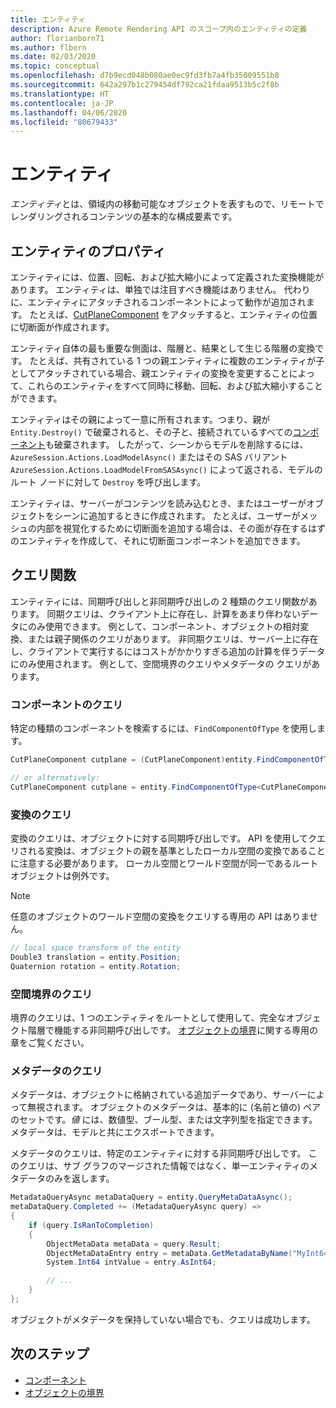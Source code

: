 ```yaml
---
title: エンティティ
description: Azure Remote Rendering API のスコープ内のエンティティの定義
author: florianborn71
ms.author: flborn
ms.date: 02/03/2020
ms.topic: conceptual
ms.openlocfilehash: d7b9ecd048b080ae0ec9fd3fb7a4fb35009551b8
ms.sourcegitcommit: 642a297b1c279454df792ca21fdaa9513b5c2f8b
ms.translationtype: HT
ms.contentlocale: ja-JP
ms.lasthandoff: 04/06/2020
ms.locfileid: "80679433"
---
```

# <a name="entities"></a>エンティティ

*エンティティ*とは、領域内の移動可能なオブジェクトを表すもので、リモートでレンダリングされるコンテンツの基本的な構成要素です。

## <a name="entity-properties"></a>エンティティのプロパティ

エンティティには、位置、回転、および拡大縮小によって定義された変換機能があります。 エンティティは、単独では注目すべき機能はありません。 代わりに、エンティティにアタッチされるコンポーネントによって動作が追加されます。 たとえば、[CutPlaneComponent](../overview/features/cut-planes.md) をアタッチすると、エンティティの位置に切断面が作成されます。

エンティティ自体の最も重要な側面は、階層と、結果として生じる階層の変換です。 たとえば、共有されている 1 つの親エンティティに複数のエンティティが子としてアタッチされている場合、親エンティティの変換を変更することによって、これらのエンティティをすべて同時に移動、回転、および拡大縮小することができます。

エンティティはその親によって一意に所有されます。つまり、親が `Entity.Destroy()` で破棄されると、その子と、接続されているすべての[コンポーネント](components.md)も破棄されます。 したがって、シーンからモデルを削除するには、`AzureSession.Actions.LoadModelAsync()` またはその SAS バリアント `AzureSession.Actions.LoadModelFromSASAsync()` によって返される、モデルのルート ノードに対して `Destroy` を呼び出します。

エンティティは、サーバーがコンテンツを読み込むとき、またはユーザーがオブジェクトをシーンに追加するときに作成されます。 たとえば、ユーザーがメッシュの内部を視覚化するために切断面を追加する場合は、その面が存在するはずのエンティティを作成して、それに切断面コンポーネントを追加できます。

## <a name="query-functions"></a>クエリ関数

エンティティには、同期呼び出しと非同期呼び出しの 2 種類のクエリ関数があります。 同期クエリは、クライアント上に存在し、計算をあまり伴わないデータにのみ使用できます。 例として、コンポーネント、オブジェクトの相対変換、または親子関係のクエリがあります。 非同期クエリは、サーバー上に存在し、クライアントで実行するにはコストがかかりすぎる追加の計算を伴うデータにのみ使用されます。 例として、空間境界のクエリやメタデータの クエリがあります。

### <a name="querying-components"></a>コンポーネントのクエリ

特定の種類のコンポーネントを検索するには、`FindComponentOfType` を使用します。

```cs
CutPlaneComponent cutplane = (CutPlaneComponent)entity.FindComponentOfType(ObjectType.CutPlaneComponent);

// or alternatively:
CutPlaneComponent cutplane = entity.FindComponentOfType<CutPlaneComponent>();
```

### <a name="querying-transforms"></a>変換のクエリ

変換のクエリは、オブジェクトに対する同期呼び出しです。 API を使用してクエリされる変換は、オブジェクトの親を基準としたローカル空間の変換であることに注意する必要があります。 ローカル空間とワールド空間が同一であるルート オブジェクトは例外です。

> [!NOTE]
> 任意のオブジェクトのワールド空間の変換をクエリする専用の API はありません。

```cs
// local space transform of the entity
Double3 translation = entity.Position;
Quaternion rotation = entity.Rotation;
```

### <a name="querying-spatial-bounds"></a>空間境界のクエリ

境界のクエリは、1 つのエンティティをルートとして使用して、完全なオブジェクト階層で機能する非同期呼び出しです。 [オブジェクトの境界](object-bounds.md)に関する専用の章をご覧ください。

### <a name="querying-metadata"></a>メタデータのクエリ

メタデータは、オブジェクトに格納されている追加データであり、サーバーによって無視されます。 オブジェクトのメタデータは、基本的に (名前と値の) ペアのセットです。_値_ には、数値型、ブール型、または文字列型を指定できます。 メタデータは、モデルと共にエクスポートできます。

メタデータのクエリは、特定のエンティティに対する非同期呼び出しです。 このクエリは、サブ グラフのマージされた情報ではなく、単一エンティティのメタデータのみを返します。

```cs
MetadataQueryAsync metaDataQuery = entity.QueryMetaDataAsync();
metaDataQuery.Completed += (MetadataQueryAsync query) =>
{
    if (query.IsRanToCompletion)
    {
        ObjectMetaData metaData = query.Result;
        ObjectMetaDataEntry entry = metaData.GetMetadataByName("MyInt64Value");
        System.Int64 intValue = entry.AsInt64;

        // ...
    }
};
```

オブジェクトがメタデータを保持していない場合でも、クエリは成功します。

## <a name="next-steps"></a>次のステップ

* [コンポーネント](components.md)
* [オブジェクトの境界](object-bounds.md)
